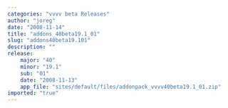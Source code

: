 ```yaml
---
categories: "vvvv beta Releases"
author: "joreg"
date: "2008-11-14"
title: "addons_40beta19.1_01"
slug: "addons40beta19.101"
description: ""
release: 
    major: "40"
    minor: "19.1"
    sub: "01"
    date: "2008-11-13"
    app_file: "sites/default/files/addonpack_vvvv40beta19.1_01.zip"
imported: "true"
---
```



